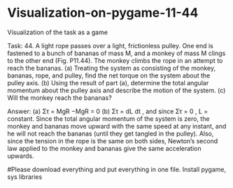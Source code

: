 # Visualization-on-pygame-11-44
Visualization of the task as a game

Task: 
44. A light rope passes over a light,
frictionless pulley. One end is fastened
to a bunch of bananas of
mass M, and a monkey of mass M
clings to the other end (Fig. P11.44).
The monkey climbs the rope in
an attempt to reach the bananas.
(a) Treating the system as consisting
of the monkey, bananas, rope,
and pulley, find the net torque on
the system about the pulley axis.
(b) Using the result of part (a),
determine the total angular momentum
about the pulley axis and describe the motion of
the system. (c) Will the monkey reach the bananas?

Answer:
(a) Στ = MgR −MgR = 0
(b) Στ = dL
dt
, and since Στ = 0 , L = constant.
Since the total angular momentum of the system is zero, the
monkey and bananas move upward with the same speed
at any instant, and he will not reach the bananas (until they
get tangled in the pulley). Also, since the tension in the rope is
the same on both sides, Newton’s second law applied to the
monkey and bananas give the same acceleration upwards.


#Please download everything and put everything in one file. Install pygame, sys libraries
